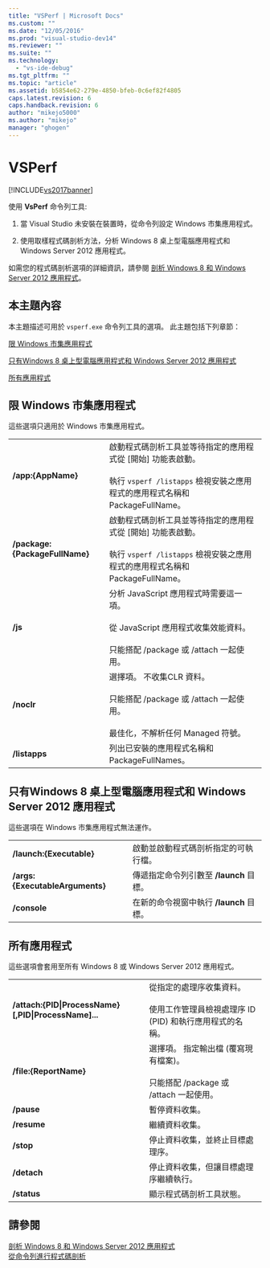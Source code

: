 ```yaml
---
title: "VSPerf | Microsoft Docs"
ms.custom: ""
ms.date: "12/05/2016"
ms.prod: "visual-studio-dev14"
ms.reviewer: ""
ms.suite: ""
ms.technology: 
  - "vs-ide-debug"
ms.tgt_pltfrm: ""
ms.topic: "article"
ms.assetid: b5854e62-279e-4850-bfeb-0c6ef82f4805
caps.latest.revision: 6
caps.handback.revision: 6
author: "mikejo5000"
ms.author: "mikejo"
manager: "ghogen"
---
```

# VSPerf
[!INCLUDE[vs2017banner](../code-quality/includes/vs2017banner.md)]

使用 **VsPerf** 命令列工具:  
  
1.  當 Visual Studio 未安裝在裝置時，從命令列設定 Windows 市集應用程式。  
  
2.  使用取樣程式碼剖析方法，分析 Windows 8 桌上型電腦應用程式和 Windows Server 2012 應用程式。  
  
 如需您的程式碼剖析選項的詳細資訊，請參閱 [剖析 Windows 8 和 Windows Server 2012 應用程式](../profiling/performance-tools-on-windows-8-and-windows-server-2012-applications.md)。  
  
##  <a name="BKMK_In_this_topic"></a> 本主題內容  
 本主題描述可用於 `vsperf.exe` 命令列工具的選項。  此主題包括下列章節：  
  
 [限 Windows 市集應用程式](#BKMK_windows_store_apps_only)  
  
 [只有Windows 8 桌上型電腦應用程式和 Windows Server 2012 應用程式](#BKMK_Windows_8_classic_applications_and_Windows_Server_2012_applications_only)  
  
 [所有應用程式](#BKMK_All_applications)  
  
##  <a name="BKMK_windows_store_apps_only"></a> 限 Windows 市集應用程式  
 這些選項只適用於 Windows 市集應用程式。  
  
|||  
|-|-|  
|**\/app:{AppName}**|啟動程式碼剖析工具並等待指定的應用程式從 \[開始\] 功能表啟動。<br /><br /> 執行 `vsperf /listapps` 檢視安裝之應用程式的應用程式名稱和 PackageFullName。|  
|**\/package:{PackageFullName}**|啟動程式碼剖析工具並等待指定的應用程式從 \[開始\] 功能表啟動。<br /><br /> 執行 `vsperf /listapps` 檢視安裝之應用程式的應用程式名稱和 PackageFullName。|  
|**\/js**|分析 JavaScript 應用程式時需要這一項。<br /><br /> 從 JavaScript 應用程式收集效能資料。<br /><br /> 只能搭配 \/package 或 \/attach 一起使用。|  
|**\/noclr**|選擇項。  不收集CLR 資料。<br /><br /> 只能搭配 \/package 或 \/attach 一起使用。<br /><br /> 最佳化，不解析任何 Managed 符號。|  
|**\/listapps**|列出已安裝的應用程式名稱和 PackageFullNames。|  
  
##  <a name="BKMK_Windows_8_classic_applications_and_Windows_Server_2012_applications_only"></a> 只有Windows 8 桌上型電腦應用程式和 Windows Server 2012 應用程式  
 這些選項在 Windows 市集應用程式無法運作。  
  
|||  
|-|-|  
|**\/launch:{Executable}**|啟動並啟動程式碼剖析指定的可執行檔。|  
|**\/args:{ExecutableArguments}**|傳遞指定命令列引數至 **\/launch** 目標。|  
|**\/console**|在新的命令視窗中執行 **\/launch** 目標。|  
  
##  <a name="BKMK_All_applications"></a> 所有應用程式  
 這些選項會套用至所有 Windows 8 或 Windows Server 2012 應用程式。  
  
|||  
|-|-|  
|**\/attach:{PID&#124;ProcessName}\[,PID&#124;ProcessName\]...**|從指定的處理序收集資料。<br /><br /> 使用工作管理員檢視處理序 ID \(PID\) 和執行應用程式的名稱。|  
|**\/file:{ReportName}**|選擇項。  指定輸出檔 \(覆寫現有檔案\)。<br /><br /> 只能搭配 \/package 或 \/attach 一起使用。|  
|**\/pause**|暫停資料收集。|  
|**\/resume**|繼續資料收集。|  
|**\/stop**|停止資料收集，並終止目標處理序。|  
|**\/detach**|停止資料收集，但讓目標處理序繼續執行。|  
|**\/status**|顯示程式碼剖析工具狀態。|  
  
## 請參閱  
 [剖析 Windows 8 和 Windows Server 2012 應用程式](../profiling/performance-tools-on-windows-8-and-windows-server-2012-applications.md)   
 [從命令列進行程式碼剖析](../profiling/using-the-profiling-tools-from-the-command-line.md)